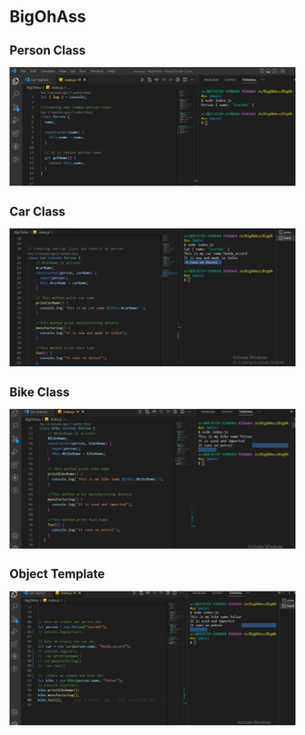 # BigOhAss

## Person Class

<img src="https://github.com/sgovind158/BigOhAss/blob/main/Images/personClass.png?raw=true"/>

## Car Class

<img src="https://github.com/sgovind158/BigOhAss/blob/main/Images/carClass.png?raw=true"/>

## Bike Class

<img src="https://github.com/sgovind158/BigOhAss/blob/main/Images/bikeClass.png?raw=true"/>

## Object Template

<img src="https://github.com/sgovind158/BigOhAss/blob/main/Images/creating%20obj.png?raw=true"/>